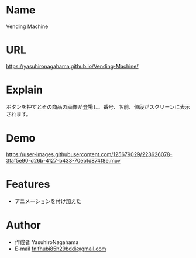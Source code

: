 # Name

Vending Machine

# URL

https://yasuhironagahama.github.io/Vending-Machine/

# Explain

ボタンを押すとその商品の画像が登場し、番号、名前、値段がスクリーンに表示されます。

# Demo

https://user-images.githubusercontent.com/125679029/223626078-3faf5e90-d26b-4127-b433-70eb1d874f8e.mov

# Features

* アニメーションを付け加えた

# Author

* 作成者 YasuhiroNagahama
* E-mail fnifhubi85h29bddi@gmail.com
